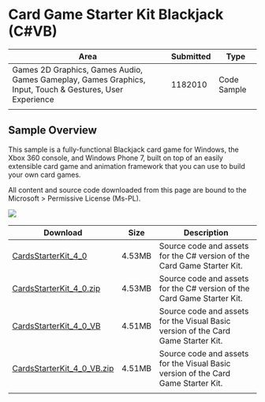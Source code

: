# Card Game Starter Kit Blackjack (C#VB)

|Area|Submitted|Type|
|-|-|-|
Games 2D Graphics, Games Audio, Games Gameplay, Games Graphics, Input, Touch & Gestures, User Experience|1182010|Code Sample
||||

## Sample Overview

This sample is a fully-functional Blackjack card game for Windows, the Xbox 360 console, and Windows Phone 7, built on top of an easily extensible card game and animation framework that you can use to build your own card games.

All content and source code downloaded from this page are bound to the Microsoft > Permissive License (Ms-PL).

![](https://github.com/simondarksidej/XNAGameStudio/blob/archive/Images/blackjack.png?raw=true)

Download | Size | Description
---|---|---|
[CardsStarterKit_4_0](https://github.com/simondarksidej/XNAGameStudio/tree/archive/Samples/CardsStarterKit_4_0) | 4.53MB | Source code and assets for the C# version of the Card Game Starter Kit.
[CardsStarterKit_4_0.zip](https://github.com/simondarksidej/XNAGameStudioZips/raw/zips/CardsStarterKit_4_0.zip) | 4.53MB | Source code and assets for the C# version of the Card Game Starter Kit.
[CardsStarterKit_4_0_VB](https://github.com/simondarksidej/XNAGameStudio/tree/archive/Samples/CardsStarterKit_4_0_VB) | 4.51MB | Source code and assets for the Visual Basic version of the Card Game Starter Kit.
[CardsStarterKit_4_0_VB.zip](https://github.com/simondarksidej/XNAGameStudioZips/raw/zips/CardsStarterKit_4_0_VB.zip) | 4.51MB | Source code and assets for the Visual Basic version of the Card Game Starter Kit.
||||
